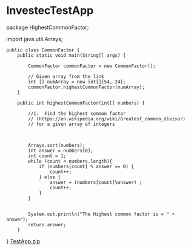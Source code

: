 # InvestecTestApp
package HighestCommonFactor;

import java.util.Arrays;

    public class CommonFactor {
        public static void main(String[] args) {

            CommonFactor commonFactor = new CommonFactor();

            // Given array from the link
            int [] numArray = new int[]{54, 24};
            commonFactor.highestCommonFactor(numArray);
        }

        public int highestCommonFactor(int[] numbers) {

            //1.  Find the highest common factor
            // (https://en.wikipedia.org/wiki/Greatest_common_divisor)
            // for a given array of integers



            Arrays.sort(numbers);
            int answer = numbers[0];
            int count = 1;
            while (count < numbers.length){
                if (numbers[count] % answer == 0) {
                    count++;
                } else {
                    answer = (numbers[count]%answer) ;
                    count++;
                }
            }


            System.out.println("The Highest common factor is = " + answer);
            return answer;
        }

}
[TestApp.zip](https://github.com/Sweeteeloh/InvestecTestApp/files/3225020/TestApp.zip)
